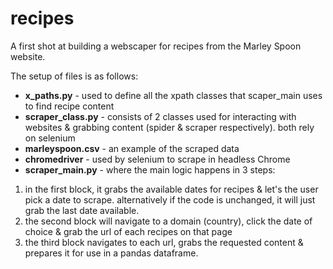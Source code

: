 # recipes
A first shot at building a webscaper for recipes from the Marley Spoon website. 

The setup of files is as follows:

- **x_paths.py** - used to define all the xpath classes that scaper_main uses to find recipe content
- **scraper_class.py** - consists of 2 classes used for interacting with websites & grabbing content (spider & scraper respectively). both rely on selenium
- **marleyspoon.csv** - an example of the scraped data
- **chromedriver** - used by selenium to scrape in headless Chrome
- **scraper_main.py** - where the main logic happens in 3 steps:
1. in the first block, it grabs the available dates for recipes & let's the user pick a date to scrape. alternatively if the code is unchanged, it will just grab the last date available.
2. the second block will navigate to a domain (country), click the date of choice & grab the url of each recipes on that page
3. the third block navigates to each url, grabs the requested content & prepares it for use in a pandas dataframe.

